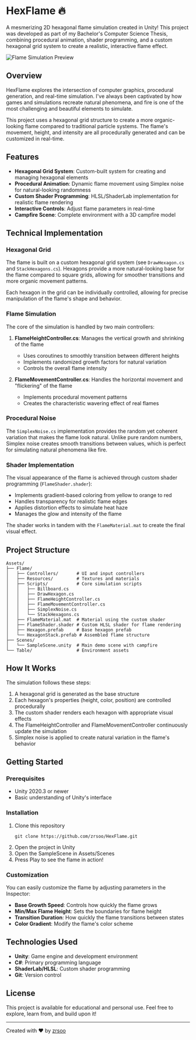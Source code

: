 # HexFlame 🔥

A mesmerizing 2D hexagonal flame simulation created in Unity! This project was developed as part of my Bachelor's Computer Science Thesis, combining procedural animation, shader programming, and a custom hexagonal grid system to create a realistic, interactive flame effect.

![Flame Simulation Preview](https://github.com/zrsoo/HexFlame/raw/master/preview.gif)

## Overview

HexFlame explores the intersection of computer graphics, procedural generation, and real-time simulation. I've always been captivated by how games and simulations recreate natural phenomena, and fire is one of the most challenging and beautiful elements to simulate.

This project uses a hexagonal grid structure to create a more organic-looking flame compared to traditional particle systems. The flame's movement, height, and intensity are all procedurally generated and can be customized in real-time.

## Features

- **Hexagonal Grid System**: Custom-built system for creating and managing hexagonal elements
- **Procedural Animation**: Dynamic flame movement using Simplex noise for natural-looking randomness
- **Custom Shader Programming**: HLSL/ShaderLab implementation for realistic flame rendering
- **Interactive Controls**: Adjust flame parameters in real-time
- **Campfire Scene**: Complete environment with a 3D campfire model

## Technical Implementation

### Hexagonal Grid

The flame is built on a custom hexagonal grid system (see `DrawHexagon.cs` and `StackHexagons.cs`). Hexagons provide a more natural-looking base for the flame compared to square grids, allowing for smoother transitions and more organic movement patterns.

Each hexagon in the grid can be individually controlled, allowing for precise manipulation of the flame's shape and behavior.

### Flame Simulation

The core of the simulation is handled by two main controllers:

1. **FlameHeightController.cs**: Manages the vertical growth and shrinking of the flame
   - Uses coroutines to smoothly transition between different heights
   - Implements randomized growth factors for natural variation
   - Controls the overall flame intensity

2. **FlameMovementController.cs**: Handles the horizontal movement and "flickering" of the flame
   - Implements procedural movement patterns
   - Creates the characteristic wavering effect of real flames

### Procedural Noise

The `SimplexNoise.cs` implementation provides the random yet coherent variation that makes the flame look natural. Unlike pure random numbers, Simplex noise creates smooth transitions between values, which is perfect for simulating natural phenomena like fire.

### Shader Implementation

The visual appearance of the flame is achieved through custom shader programming (`FlameShader.shader`):

- Implements gradient-based coloring from yellow to orange to red
- Handles transparency for realistic flame edges
- Applies distortion effects to simulate heat haze
- Manages the glow and intensity of the flame

The shader works in tandem with the `FlameMaterial.mat` to create the final visual effect.

## Project Structure

```
Assets/
├── Flame/
│   ├── Controllers/       # UI and input controllers
│   ├── Resources/         # Textures and materials
│   ├── Scripts/           # Core simulation scripts
│   │   ├── Billboard.cs
│   │   ├── DrawHexagon.cs
│   │   ├── FlameHeightController.cs
│   │   ├── FlameMovementController.cs
│   │   ├── SimplexNoise.cs
│   │   └── StackHexagons.cs
│   ├── FlameMaterial.mat  # Material using the custom shader
│   ├── FlameShader.shader # Custom HLSL shader for flame rendering
│   ├── Hexagon.prefab     # Base hexagon prefab
│   └── HexagonStack.prefab # Assembled flame structure
├── Scenes/
│   └── SampleScene.unity  # Main demo scene with campfire
└── Table/                 # Environment assets
```

## How It Works

The simulation follows these steps:

1. A hexagonal grid is generated as the base structure
2. Each hexagon's properties (height, color, position) are controlled procedurally
3. The custom shader renders each hexagon with appropriate visual effects
4. The FlameHeightController and FlameMovementController continuously update the simulation
5. Simplex noise is applied to create natural variation in the flame's behavior

## Getting Started

### Prerequisites

- Unity 2020.3 or newer
- Basic understanding of Unity's interface

### Installation

1. Clone this repository
   ```
   git clone https://github.com/zrsoo/HexFlame.git
   ```
2. Open the project in Unity
3. Open the SampleScene in Assets/Scenes
4. Press Play to see the flame in action!

### Customization

You can easily customize the flame by adjusting parameters in the Inspector:

- **Base Growth Speed**: Controls how quickly the flame grows
- **Min/Max Flame Height**: Sets the boundaries for flame height
- **Transition Duration**: How quickly the flame transitions between states
- **Color Gradient**: Modify the flame's color scheme

## Technologies Used

- **Unity**: Game engine and development environment
- **C#**: Primary programming language
- **ShaderLab/HLSL**: Custom shader programming
- **Git**: Version control

## License

This project is available for educational and personal use. Feel free to explore, learn from, and build upon it!

---

Created with ❤️ by [zrsoo](https://github.com/zrsoo)
